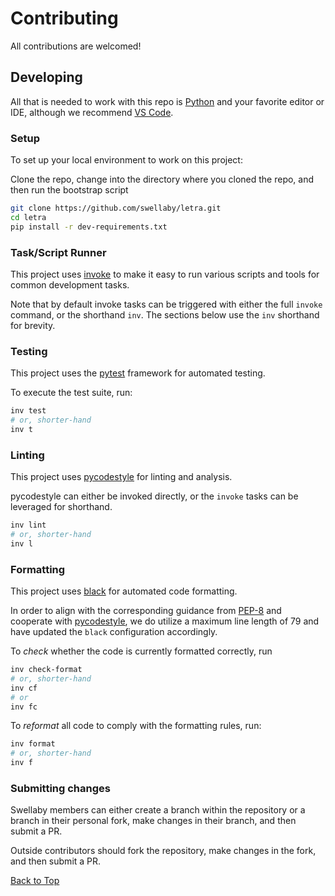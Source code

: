 # Contributing
All contributions are welcomed!


## Developing
All that is needed to work with this repo is [Python][python-download-url] and your favorite editor or IDE, although we recommend [VS Code][vscode-url].

### Setup
To set up your local environment to work on this project:

Clone the repo, change into the directory where you cloned the repo, and then run the bootstrap script
```sh     
git clone https://github.com/swellaby/letra.git
cd letra
pip install -r dev-requirements.txt
```

### Task/Script Runner
This project uses [invoke][invoke-url] to make it easy to run various scripts and tools for common development tasks.

Note that by default invoke tasks can be triggered with either the full `invoke` command, or the shorthand `inv`. The sections below use the `inv` shorthand for brevity.

### Testing
This project uses the [pytest][pytest-url] framework for automated testing.

To execute the test suite, run:
```sh
inv test
# or, shorter-hand
inv t
```

### Linting
This project uses [pycodestyle][pycodestyle-url] for linting and analysis.

pycodestyle can either be invoked directly, or the `invoke` tasks can be leveraged for shorthand.
```sh
inv lint
# or, shorter-hand
inv l
```

### Formatting
This project uses [black][black-url] for automated code formatting.

In order to align with the corresponding guidance from [PEP-8][pep8-url] and cooperate with [pycodestyle][pycodestyle-url], we do utilize a maximum line length of 79 and have updated the `black` configuration accordingly.

To _check_ whether the code is currently formatted correctly, run
```sh
inv check-format
# or, shorter-hand
inv cf
# or
inv fc
```

To _reformat_ all code to comply with the formatting rules, run:
```sh
inv format
# or, shorter-hand
inv f
```

### Submitting changes
Swellaby members can either create a branch within the repository or a branch in their personal fork, make changes in their branch, and then submit a PR. 

Outside contributors should fork the repository, make changes in the fork, and then submit a PR.


[Back to Top][top]

[python-download-url]: https://www.python.org/downloads/
[invoke-url]: http://www.pyinvoke.org/
[vscode-url]: https://code.visualstudio.com/
[pycodestyle-url]: https://pycodestyle.pycqa.org/en/latest/intro.html
[black-url]: https://black.readthedocs.io/en/stable/
[pytest-url]: https://docs.pytest.org/en/stable/
[pep8-url]: https://www.python.org/dev/peps/pep-0008/#maximum-line-length
[top]: CONTRIBUTING.md#contributing
